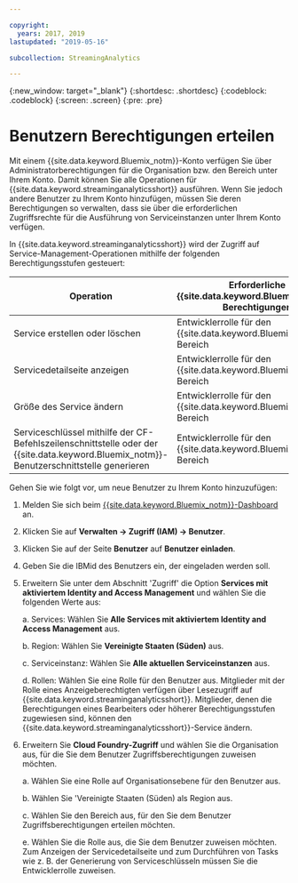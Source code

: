 ```yaml
---

copyright:
  years: 2017, 2019
lastupdated: "2019-05-16"

subcollection: StreamingAnalytics

---
```


<!-- Attribute definitions -->
{:new_window: target="_blank"}
{:shortdesc: .shortdesc}
{:codeblock: .codeblock}
{:screen: .screen}
{:pre: .pre}

# Benutzern Berechtigungen erteilen

Mit einem {{site.data.keyword.Bluemix_notm}}-Konto verfügen Sie über Administratorberechtigungen für die Organisation bzw. den Bereich unter Ihrem Konto. Damit können Sie alle Operationen für {{site.data.keyword.streaminganalyticsshort}} ausführen. Wenn Sie jedoch andere Benutzer zu Ihrem Konto hinzufügen, müssen Sie deren Berechtigungen so verwalten, dass sie über die erforderlichen Zugriffsrechte für die Ausführung von Serviceinstanzen unter Ihrem Konto verfügen.

In {{site.data.keyword.streaminganalyticsshort}} wird der Zugriff auf Service-Management-Operationen mithilfe der folgenden Berechtigungsstufen gesteuert:

| Operation | Erforderliche {{site.data.keyword.Bluemix_notm}}-Berechtigungen | Erforderliche IAM-Berechtigungen |
|-----------|------------------------------|--------------------------|
| Service erstellen oder löschen | Entwicklerrolle für den {{site.data.keyword.Bluemix_notm}}-Bereich | Keine |
| Servicedetailseite anzeigen | Entwicklerrolle für den {{site.data.keyword.Bluemix_notm}}-Bereich | Anzeigeberechtigter und höher |
| Größe des Service ändern   | Entwicklerrolle für den {{site.data.keyword.Bluemix_notm}}-Bereich | Bearbeiter und höher |
| Serviceschlüssel mithilfe der CF-Befehlszeilenschnittstelle oder der {{site.data.keyword.Bluemix_notm}}-Benutzerschnittstelle generieren | Entwicklerrolle für den {{site.data.keyword.Bluemix_notm}}-Bereich | Keine |

Gehen Sie wie folgt vor, um neue Benutzer zu Ihrem Konto hinzuzufügen:

1.	Melden Sie sich beim [{{site.data.keyword.Bluemix_notm}}-Dashboard](https://{DomainName}) an.

2.	Klicken Sie auf **Verwalten -> Zugriff (IAM) -> Benutzer**.

3.	Klicken Sie auf der Seite **Benutzer** auf **Benutzer einladen**.

4.	Geben Sie die IBMid des Benutzers ein, der eingeladen werden soll.

5.	Erweitern Sie unter dem Abschnitt 'Zugriff' die Option **Services mit aktiviertem Identity and Access Management** und wählen Sie die folgenden Werte aus:

	a.	Services: Wählen Sie **Alle Services mit aktiviertem Identity and Access Management** aus.

	b.	Region: Wählen Sie **Vereinigte Staaten (Süden)** aus.

	c.	Serviceinstanz: Wählen Sie **Alle aktuellen Serviceinstanzen** aus.

	d.	Rollen: Wählen Sie eine Rolle für den Benutzer aus. Mitglieder mit der Rolle eines Anzeigeberechtigten verfügen über Lesezugriff auf {{site.data.keyword.streaminganalyticsshort}}. Mitglieder, denen die Berechtigungen eines Bearbeiters oder höherer Berechtigungsstufen zugewiesen sind, können den {{site.data.keyword.streaminganalyticsshort}}-Service ändern.

6.	Erweitern Sie **Cloud Foundry-Zugriff** und wählen Sie die Organisation aus, für die Sie dem Benutzer Zugriffsberechtigungen zuweisen möchten.

	a. Wählen Sie eine Rolle auf Organisationsebene für den Benutzer aus.

	b.	Wählen Sie 'Vereinigte Staaten (Süden) als Region aus.

	c.	Wählen Sie den Bereich aus, für den Sie dem Benutzer Zugriffsberechtigungen erteilen möchten.

	e.	Wählen Sie die Rolle aus, die Sie dem Benutzer zuweisen möchten. Zum Anzeigen der Servicedetailseite und zum Durchführen von Tasks wie z. B. der Generierung von Serviceschlüsseln müssen Sie die Entwicklerrolle zuweisen.

